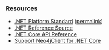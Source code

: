 ### Resources

 - [.NET Platform Standard](https://github.com/dotnet/corefx/blob/master/Documentation/project-docs/standard-platform.md) ([permalink](https://github.com/dotnet/corefx/blob/17b3ff7e54ff64fabebd2e29286a846ac6440491/Documentation/project-docs/standard-platform.md))
 - [.NET Reference Source](http://referencesource.microsoft.com/)
 - [.NET Core API Reference](https://dotnet.github.io/api/index.html)
 - [Support Neo4jClient for .NET Core](https://github.com/Readify/Neo4jClient/pull/140)